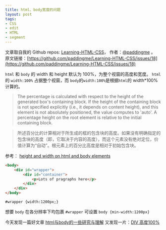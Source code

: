 ```yaml
---
title: html、body宽度的问题
layout: post
tags:
- CSS
- edit
- HTML
- segment
---
```



 文章取自我的 Github  repos: [Learning-HTML-CSS](https://github.com/paddingme/Learning-HTML-CSS)， 作者：[@paddingme](http://padding.me/about.html) 。  
原文链接：[https://github.com/paddingme/Learning-HTML-CSS/issues/18](https://github.com/paddingme/Learning-HTML-CSS/issues/18)

`html` 和 `body` 的 width 和 height 默认为 100%，为整个视窗的高度和宽度。
`html` 的 `width:100%` 占据整个视窗，而 `body`的`width:100%`是根据`html`的 width*100% 计算的。

>The percentage is calculated with respect to the height of the generated box's containing block. If the height of the containing block is not specified explicitly (i.e., it depends on content height), and this element is not absolutely positioned, the value computes to 'auto'. A percentage height on the root element is relative to the initial containing block.

>所述百分比的计算相对于所生成的框的包含块的高度。如果没有明确指定的包含块的高度（即，它取决于内容的高度），而这个元素没有绝对定位，价值计算为“自动”。根元素上的百分比高度是相对于初始包含块。

参考： [height and width on html and body elements](http://stackoverflow.com/questions/11995392/height-and-width-on-html-and-body-elements)



```html
<body>
    <div id="wrapper">
        <div id="container">
            <p>Lots of pragraphs here</p>
        </div>
    </div>
</body>
```

```style
#wrapper {width:1200px;}
```

想要 `body` 在各分辨率下均包裹 `#wrapper` 可设置 `body {min-width:1200px}`


今天发现一篇好文章 [html与body的一些研究与理解](http://www.zhangxinxu.com/wordpress/?p=259)
又发现一片：[DIV 高度100%](http://blog.moocss.com/code-snippets/html-css-code-snippets/1617.html)
